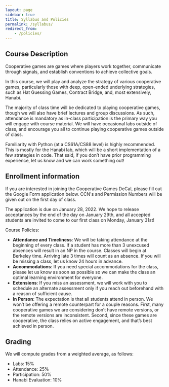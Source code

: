 ```yaml
---
layout: page
sidebar: true
title: Syllabus and Policies
permalink: /syllabus/
redirect_from:
    - /policies/
---
```


## Course Description

Cooperative games are games where players work together, communicate through signals, and establish conventions to achieve collective goals. 

In this course, we will play and analyze the strategy of various cooperative games, particularly those with deep, open-ended underlying strategies, such as Hat Guessing Games, Contract Bridge, and, most extensively, Hanabi.

The majority of class time will be dedicated to playing cooperative games, though we will also have brief lectures and group discussions. As such, attendance is mandatory as in-class participation is the primary way you will engage with course material. We will have occasional labs outside of class, and encourage you all to continue playing cooperative games outside of class.

Familiarity with Python (at a CS61A/CS88 level) is highly recommended. This is mostly for the Hanabi lab, which will be a short implementation of a few strategies in code. That said, if you don’t have prior programming experience, let us know and we can work something out! 


## Enrollment information

If you are interested in joining the Cooperative Games DeCal, please fill out the Google Form application below. CCN's and Permission Numbers will be given out on the first day of class. 

The application is due on January 28, 2022. We hope to release acceptances by the end of the day on January 29th, and all accepted students are invited to come to our first class on Monday, January 31st!


Course Policies:
- **Attendance and Timeliness**: We will be taking attendance at the beginning of every class. If a student has more than 3 unexcused absences will result in an NP in the course. Classes will begin at Berkeley time. Arriving late 3 times will count as an absence. If you will be missing a class, let us know 24 hours in advance. 
- **Accommodations**: If you need special accommodations for the class, please let us know as soon as possible so we can make the class an optimal learning environment for everyone. 
- **Extensions**: If you miss an assessment, we will work with you to schedule an alternate assessment only if you reach out beforehand with a reason of sufficient cause. 
- **In Person**: The expectation is that all students attend in person. We won’t be offering a remote counterpart for a couple reasons. First, many cooperative games we are considering don’t have remote versions, or the remote versions are inconsistent. Second, since these games are cooperative, the class relies on active engagement, and that’s best achieved in person.   

## Grading

We will compute grades from a weighted average, as follows:
- Labs: 15%
- Attendance: 25%
- Participation: 50%
- Hanabi Evaluation: 10%